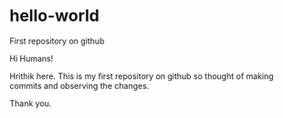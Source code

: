# hello-world
First repository on github


Hi Humans!

Hrithik here.
This is my first repository on github so thought of making commits and observing the changes.

Thank you.
